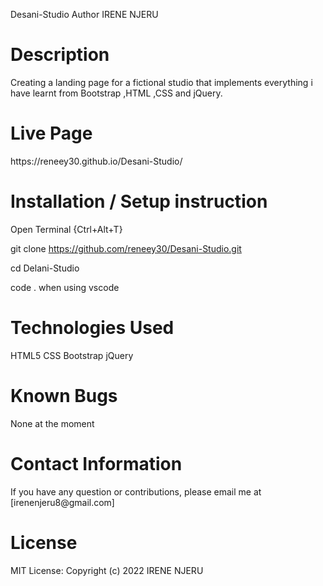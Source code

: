 
Desani-Studio
Author
IRENE NJERU

<h1>Description</h1>
Creating a landing page for a fictional studio that implements everything i  have learnt from Bootstrap ,HTML ,CSS and jQuery. 


<h1>Live Page</h1>
https://reneey30.github.io/Desani-Studio/

<h1>Installation / Setup instruction</h1>
Open Terminal {Ctrl+Alt+T}

git clone https://github.com/reneey30/Desani-Studio.git

cd Delani-Studio

code . when using vscode

<h1>Technologies Used</h1>
HTML5
CSS
Bootstrap
jQuery

<h1>Known Bugs</h1>

None at the moment

<h1>Contact Information</h1>
If you have any question or contributions, please email me at [irenenjeru8@gmail.com]

<h1>License</h1>
MIT License:
Copyright (c) 2022 IRENE NJERU


